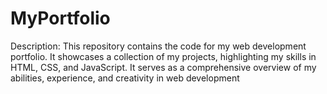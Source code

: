# MyPortfolio
Description: This repository contains the code for my web development portfolio. It showcases a collection of my projects, highlighting my skills in HTML, CSS, and JavaScript. It serves as a comprehensive overview of my abilities, experience, and creativity in web development
